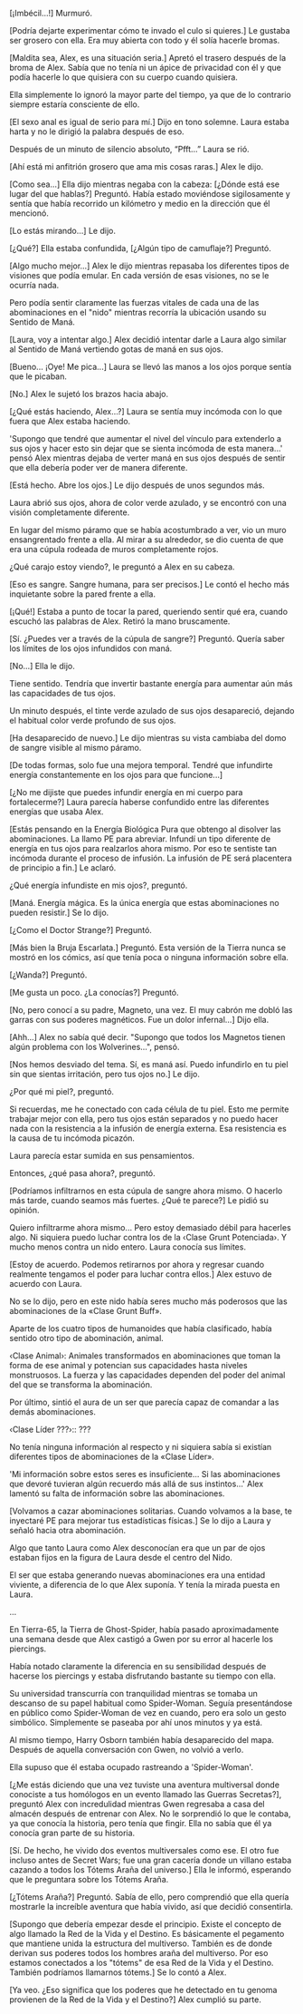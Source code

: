 
[¡Imbécil…!] Murmuró.

[Podría dejarte experimentar cómo te invado el culo si quieres.] Le gustaba ser grosero con ella. Era muy abierta con todo y él solía hacerle bromas.

[Maldita sea, Alex, es una situación seria.] Apretó el trasero después de la broma de Alex. Sabía que no tenía ni un ápice de privacidad con él y que podía hacerle lo que quisiera con su cuerpo cuando quisiera.

Ella simplemente lo ignoró la mayor parte del tiempo, ya que de lo contrario siempre estaría consciente de ello.

[El sexo anal es igual de serio para mí.] Dijo en tono solemne. Laura estaba harta y no le dirigió la palabra después de eso.

Después de un minuto de silencio absoluto, “Pfft…” Laura se rió.

[Ahí está mi anfitrión grosero que ama mis cosas raras.] Alex le dijo.

[Como sea…] Ella dijo mientras negaba con la cabeza: [¿Dónde está ese lugar del que hablas?] Preguntó. Había estado moviéndose sigilosamente y sentía que había recorrido un kilómetro y medio en la dirección que él mencionó.

[Lo estás mirando…] Le dijo.

[¿Qué?] Ella estaba confundida, [¿Algún tipo de camuflaje?] Preguntó.

[Algo mucho mejor…] Alex le dijo mientras repasaba los diferentes tipos de visiones que podía emular. En cada versión de esas visiones, no se le ocurría nada.

Pero podía sentir claramente las fuerzas vitales de cada una de las abominaciones en el "nido" mientras recorría la ubicación usando su Sentido de Maná.

[Laura, voy a intentar algo.] Alex decidió intentar darle a Laura algo similar al Sentido de Maná vertiendo gotas de maná en sus ojos.

[Bueno... ¡Oye! Me pica...] Laura se llevó las manos a los ojos porque sentía que le picaban.

[No.] Alex le sujetó los brazos hacia abajo.

[¿Qué estás haciendo, Alex…?] Laura se sentía muy incómoda con lo que fuera que Alex estaba haciendo.

'Supongo que tendré que aumentar el nivel del vínculo para extenderlo a sus ojos y hacer esto sin dejar que se sienta incómoda de esta manera...' pensó Alex mientras dejaba de verter maná en sus ojos después de sentir que ella debería poder ver de manera diferente.

[Está hecho. Abre los ojos.] Le dijo después de unos segundos más.

Laura abrió sus ojos, ahora de color verde azulado, y se encontró con una visión completamente diferente.

En lugar del mismo páramo que se había acostumbrado a ver, vio un muro ensangrentado frente a ella. Al mirar a su alrededor, se dio cuenta de que era una cúpula rodeada de muros completamente rojos.

¿Qué carajo estoy viendo?, le preguntó a Alex en su cabeza.

[Eso es sangre. Sangre humana, para ser precisos.] Le contó el hecho más inquietante sobre la pared frente a ella.

[¡Qué!] Estaba a punto de tocar la pared, queriendo sentir qué era, cuando escuchó las palabras de Alex. Retiró la mano bruscamente.

[Sí. ¿Puedes ver a través de la cúpula de sangre?] Preguntó. Quería saber los límites de los ojos infundidos con maná.

[No…] Ella le dijo.

Tiene sentido. Tendría que invertir bastante energía para aumentar aún más las capacidades de tus ojos.

Un minuto después, el tinte verde azulado de sus ojos desapareció, dejando el habitual color verde profundo de sus ojos.

[Ha desaparecido de nuevo.] Le dijo mientras su vista cambiaba del domo de sangre visible al mismo páramo.

[De todas formas, solo fue una mejora temporal. Tendré que infundirte energía constantemente en los ojos para que funcione...]

[¿No me dijiste que puedes infundir energía en mi cuerpo para fortalecerme?] Laura parecía haberse confundido entre las diferentes energías que usaba Alex.

[Estás pensando en la Energía Biológica Pura que obtengo al disolver las abominaciones. La llamo PE para abreviar. Infundí un tipo diferente de energía en tus ojos para realzarlos ahora mismo. Por eso te sentiste tan incómoda durante el proceso de infusión. La infusión de PE será placentera de principio a fin.] Le aclaró.

¿Qué energía infundiste en mis ojos?, preguntó.

[Maná. Energía mágica. Es la única energía que estas abominaciones no pueden resistir.] Se lo dijo.

[¿Como el Doctor Strange?] Preguntó.

[Más bien la Bruja Escarlata.] Preguntó. Esta versión de la Tierra nunca se mostró en los cómics, así que tenía poca o ninguna información sobre ella.

[¿Wanda?] Preguntó.

[Me gusta un poco. ¿La conocías?] Preguntó.

[No, pero conocí a su padre, Magneto, una vez. El muy cabrón me dobló las garras con sus poderes magnéticos. Fue un dolor infernal…] Dijo ella.

[Ahh…] Alex no sabía qué decir. "Supongo que todos los Magnetos tienen algún problema con los Wolverines…", pensó.

[Nos hemos desviado del tema. Sí, es maná así. Puedo infundirlo en tu piel sin que sientas irritación, pero tus ojos no.] Le dijo.

¿Por qué mi piel?, preguntó.

Si recuerdas, me he conectado con cada célula de tu piel. Esto me permite trabajar mejor con ella, pero tus ojos están separados y no puedo hacer nada con la resistencia a la infusión de energía externa. Esa resistencia es la causa de tu incómoda picazón.

Laura parecía estar sumida en sus pensamientos.

Entonces, ¿qué pasa ahora?, preguntó.

[Podríamos infiltrarnos en esta cúpula de sangre ahora mismo. O hacerlo más tarde, cuando seamos más fuertes. ¿Qué te parece?] Le pidió su opinión.

Quiero infiltrarme ahora mismo... Pero estoy demasiado débil para hacerles algo. Ni siquiera puedo luchar contra los de la ‹Clase Grunt Potenciada›. Y mucho menos contra un nido entero. Laura conocía sus límites.

[Estoy de acuerdo. Podemos retirarnos por ahora y regresar cuando realmente tengamos el poder para luchar contra ellos.] Alex estuvo de acuerdo con Laura.

No se lo dijo, pero en este nido había seres mucho más poderosos que las abominaciones de la «Clase Grunt Buff».

Aparte de los cuatro tipos de humanoides que había clasificado, había sentido otro tipo de abominación, animal.

‹Clase Animal›: Animales transformados en abominaciones que toman la forma de ese animal y potencian sus capacidades hasta niveles monstruosos. La fuerza y ​​las capacidades dependen del poder del animal del que se transforma la abominación.

Por último, sintió el aura de un ser que parecía capaz de comandar a las demás abominaciones.

‹Clase Líder ???›:: ???

No tenía ninguna información al respecto y ni siquiera sabía si existían diferentes tipos de abominaciones de la «Clase Líder».

'Mi información sobre estos seres es insuficiente... Si las abominaciones que devoré tuvieran algún recuerdo más allá de sus instintos...' Alex lamentó su falta de información sobre las abominaciones.

[Volvamos a cazar abominaciones solitarias. Cuando volvamos a la base, te inyectaré PE para mejorar tus estadísticas físicas.] Se lo dijo a Laura y señaló hacia otra abominación.

Algo que tanto Laura como Alex desconocían era que un par de ojos estaban fijos en la figura de Laura desde el centro del Nido.

El ser que estaba generando nuevas abominaciones era una entidad viviente, a diferencia de lo que Alex suponía. Y tenía la mirada puesta en Laura.

…

En Tierra-65, la Tierra de Ghost-Spider, había pasado aproximadamente una semana desde que Alex castigó a Gwen por su error al hacerle los piercings.

Había notado claramente la diferencia en su sensibilidad después de hacerse los piercings y estaba disfrutando bastante su tiempo con ella.

Su universidad transcurría con tranquilidad mientras se tomaba un descanso de su papel habitual como Spider-Woman. Seguía presentándose en público como Spider-Woman de vez en cuando, pero era solo un gesto simbólico. Simplemente se paseaba por ahí unos minutos y ya está.

Al mismo tiempo, Harry Osborn también había desaparecido del mapa. Después de aquella conversación con Gwen, no volvió a verlo.

Ella supuso que él estaba ocupado rastreando a 'Spider-Woman'.

[¿Me estás diciendo que una vez tuviste una aventura multiversal donde conociste a tus homólogos en un evento llamado las Guerras Secretas?], preguntó Alex con incredulidad mientras Gwen regresaba a casa del almacén después de entrenar con Alex. No le sorprendió lo que le contaba, ya que conocía la historia, pero tenía que fingir. Ella no sabía que él ya conocía gran parte de su historia.

[Sí. De hecho, he vivido dos eventos multiversales como ese. El otro fue incluso antes de Secret Wars; fue una gran cacería donde un villano estaba cazando a todos los Tótems Araña del universo.] Ella le informó, esperando que le preguntara sobre los Tótems Araña.

[¿Tótems Araña?] Preguntó. Sabía de ello, pero comprendió que ella quería mostrarle la increíble aventura que había vivido, así que decidió consentirla.

[Supongo que debería empezar desde el principio. Existe el concepto de algo llamado la Red de la Vida y el Destino. Es básicamente el pegamento que mantiene unida la estructura del multiverso. También es de donde derivan sus poderes todos los hombres araña del multiverso. Por eso estamos conectados a los "tótems" de esa Red de la Vida y el Destino. También podríamos llamarnos tótems.] Se lo contó a Alex.

[Ya veo. ¿Eso significa que los poderes que he detectado en tu genoma provienen de la Red de la Vida y el Destino?] Alex cumplió su parte.
